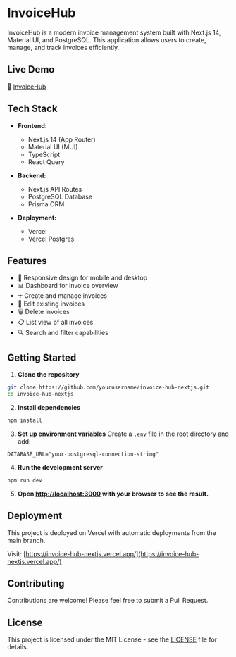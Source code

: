 # InvoiceHub

InvoiceHub is a modern invoice management system built with Next.js 14, Material UI, and PostgreSQL. This application allows users to create, manage, and track invoices efficiently.

## Live Demo
🚀 [InvoiceHub](https://invoice-hub-nextjs.vercel.app/)

## Tech Stack

- **Frontend:**
  - Next.js 14 (App Router)
  - Material UI (MUI)
  - TypeScript
  - React Query

- **Backend:**
  - Next.js API Routes
  - PostgreSQL Database
  - Prisma ORM

- **Deployment:**
  - Vercel
  - Vercel Postgres

## Features

- 📱 Responsive design for mobile and desktop
- 📊 Dashboard for invoice overview
- ➕ Create and manage invoices
- 📝 Edit existing invoices
- 🗑️ Delete invoices
- 📋 List view of all invoices
- 🔍 Search and filter capabilities

## Getting Started

1. **Clone the repository**

```bash
git clone https://github.com/yourusername/invoice-hub-nextjs.git
cd invoice-hub-nextjs
```

2. **Install dependencies**
```bash
npm install
```

3. **Set up environment variables**
Create a `.env` file in the root directory and add:
```env
DATABASE_URL="your-postgresql-connection-string"
```

4. **Run the development server**
```bash
npm run dev
```

5. **Open [http://localhost:3000](http://localhost:3000) with your browser to see the result.**

## Deployment

This project is deployed on Vercel with automatic deployments from the main branch.

Visit: [https://invoice-hub-nextjs.vercel.app/](https://invoice-hub-nextjs.vercel.app/)

## Contributing

Contributions are welcome! Please feel free to submit a Pull Request.

## License

This project is licensed under the MIT License - see the [LICENSE](LICENSE) file for details.

